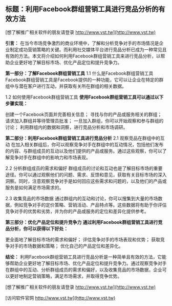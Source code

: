 ## **标题：利用Facebook群组营销工具进行竞品分析的有效方法**

[想了解推广相关软件的朋友请登录 http://www.vst.tw](http://www.vst.tw)

**引言：**
在当今市场竞争激烈的商业环境中，了解和分析竞争对手的市场情况是企业制定成功营销策略的关键。而利用社交媒体平台进行竞品分析已成为一种常见且有效的方法。本文将介绍如何利用Facebook群组营销工具来进行竞品分析，以帮助企业更好地了解目标市场、优化产品定位和提升竞争力。

**第一部分：了解Facebook群组营销工具**
1.1 什么是Facebook群组营销工具
Facebook群组营销工具是Facebook提供的一种功能，它可以让企业在特定的群组中与潜在客户进行互动，并获取有关所在群组的相关数据。

1.2 如何使用Facebook群组营销工具
**使用Facebook群组营销工具可以通过以下步骤实现：**

创建一个Facebook页面并完善相关信息；
寻找与你的产品或服务相关的群组；
请求加入群组并等待管理员批准；
一旦加入群组，你可以开始观察和参与群组的讨论；
利用群组内的数据和洞察，进行竞品分析和市场调研。

**第二部分：利用Facebook群组营销工具进行竞品分析**
2.1 观察竞品在群组中的互动
在加入相关群组后，你可以观察竞争对手在群组中的互动情况，包括他们发布的内容、与群组成员的互动以及他们提供的产品或服务。通过这些观察，你可以了解竞争对手在群组中的影响力和市场表现。

2.2 分析群组成员的需求和偏好
群组成员的讨论和互动也是了解目标市场的重要途径。你可以通过观察他们的问题、需求、反馈和意见，获取有关目标市场的深入洞察。同时，注意观察竞争对手是如何回应这些需求和问题的，以及他们的产品或服务是如何满足市场需求的。

2.3 收集竞品的市场数据
通过群组内的互动和讨论，你可以搜集到大量的市场数据，例如竞争对手的定价策略、营销活动、产品特点等。这些数据将有助于你评估竞争对手的优势和劣势，并为你的产品或服务的定位和差异化提供参考。

**第三部分：优化产品定位和提升竞争力**
**通过利用Facebook群组营销工具进行竞品分析，你可以获得以下好处：**

更全面地了解目标市场的需求和偏好；
评估竞争对手的市场表现和优势；
获取竞争对手的市场数据和策略；
优化自己的产品定位和差异化。

**结论：**
利用Facebook群组营销工具进行竞品分析是一种简单且有效的方法，它能够帮助企业更好地了解目标市场、优化产品定位和提升竞争力。通过观察竞争对手在群组中的互动、分析群组成员的需求和偏好，以及收集竞品的市场数据，企业可以更好地制定营销策略，满足市场需求，并取得竞争优势。

[想了解推广相关软件的朋友请登录 http://www.vst.tw](http://www.vst.tw)


[访问软件官网 http://www.vst.tw](http://www.vst.tw)
